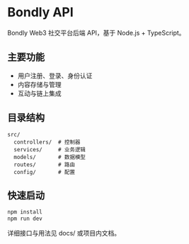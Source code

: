 # Bondly API

Bondly Web3 社交平台后端 API，基于 Node.js + TypeScript。

## 主要功能
- 用户注册、登录、身份认证
- 内容存储与管理
- 互动与链上集成

## 目录结构
```
src/
  controllers/  # 控制器
  services/     # 业务逻辑
  models/       # 数据模型
  routes/       # 路由
  config/       # 配置
```

## 快速启动
```bash
npm install
npm run dev
```

详细接口与用法见 docs/ 或项目内文档。 